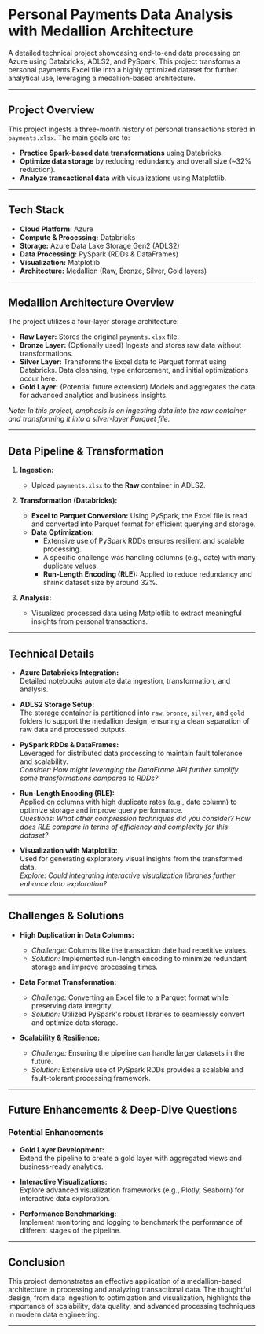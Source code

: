 # Personal Payments Data Analysis with Medallion Architecture

A detailed technical project showcasing end-to-end data processing on Azure using Databricks, ADLS2, and PySpark. This project transforms a personal payments Excel file into a highly optimized dataset for further analytical use, leveraging a medallion-based architecture.

---

## Project Overview

This project ingests a three-month history of personal transactions stored in `payments.xlsx`. The main goals are to:
- **Practice Spark-based data transformations** using Databricks.
- **Optimize data storage** by reducing redundancy and overall size (~32% reduction).
- **Analyze transactional data** with visualizations using Matplotlib.

---

## Tech Stack

- **Cloud Platform:** Azure
- **Compute & Processing:** Databricks
- **Storage:** Azure Data Lake Storage Gen2 (ADLS2)
- **Data Processing:** PySpark (RDDs & DataFrames)
- **Visualization:** Matplotlib
- **Architecture:** Medallion (Raw, Bronze, Silver, Gold layers)

---

## Medallion Architecture Overview

The project utilizes a four-layer storage architecture:
- **Raw Layer:** Stores the original `payments.xlsx` file.
- **Bronze Layer:** (Optionally used) Ingests and stores raw data without transformations.
- **Silver Layer:** Transforms the Excel data to Parquet format using Databricks. Data cleansing, type enforcement, and initial optimizations occur here.
- **Gold Layer:** (Potential future extension) Models and aggregates the data for advanced analytics and business insights.

*Note: In this project, emphasis is on ingesting data into the raw container and transforming it into a silver-layer Parquet file.*

---

## Data Pipeline & Transformation

1. **Ingestion:**
   - Upload `payments.xlsx` to the **Raw** container in ADLS2.
   
2. **Transformation (Databricks):**
   - **Excel to Parquet Conversion:** Using PySpark, the Excel file is read and converted into Parquet format for efficient querying and storage.
   - **Data Optimization:** 
     - Extensive use of PySpark RDDs ensures resilient and scalable processing.
     - A specific challenge was handling columns (e.g., date) with many duplicate values.  
     - **Run-Length Encoding (RLE):** Applied to reduce redundancy and shrink dataset size by around 32%.

3. **Analysis:**
   - Visualized processed data using Matplotlib to extract meaningful insights from personal transactions.

---

## Technical Details

- **Azure Databricks Integration:**  
  Detailed notebooks automate data ingestion, transformation, and analysis.
  
- **ADLS2 Storage Setup:**  
  The storage container is partitioned into `raw`, `bronze`, `silver`, and `gold` folders to support the medallion design, ensuring a clean separation of raw data and processed outputs.

- **PySpark RDDs & DataFrames:**  
  Leveraged for distributed data processing to maintain fault tolerance and scalability.  
  *Consider: How might leveraging the DataFrame API further simplify some transformations compared to RDDs?*

- **Run-Length Encoding (RLE):**  
  Applied on columns with high duplicate rates (e.g., date column) to optimize storage and improve query performance.  
  *Questions: What other compression techniques did you consider? How does RLE compare in terms of efficiency and complexity for this dataset?*

- **Visualization with Matplotlib:**  
  Used for generating exploratory visual insights from the transformed data.  
  *Explore: Could integrating interactive visualization libraries further enhance data exploration?*

---

## Challenges & Solutions

- **High Duplication in Data Columns:**  
  - *Challenge:* Columns like the transaction date had repetitive values.
  - *Solution:* Implemented run-length encoding to minimize redundant storage and improve processing times.

- **Data Format Transformation:**  
  - *Challenge:* Converting an Excel file to a Parquet format while preserving data integrity.
  - *Solution:* Utilized PySpark's robust libraries to seamlessly convert and optimize data storage.

- **Scalability & Resilience:**  
  - *Challenge:* Ensuring the pipeline can handle larger datasets in the future.
  - *Solution:* Extensive use of PySpark RDDs provides a scalable and fault-tolerant processing framework.

---

## Future Enhancements & Deep-Dive Questions

### Potential Enhancements
- **Gold Layer Development:**  
  Extend the pipeline to create a gold layer with aggregated views and business-ready analytics.
  
- **Interactive Visualizations:**  
  Explore advanced visualization frameworks (e.g., Plotly, Seaborn) for interactive data exploration.
  
- **Performance Benchmarking:**  
  Implement monitoring and logging to benchmark the performance of different stages of the pipeline.

---

## Conclusion

This project demonstrates an effective application of a medallion-based architecture in processing and analyzing transactional data. The thoughtful design, from data ingestion to optimization and visualization, highlights the importance of scalability, data quality, and advanced processing techniques in modern data engineering.

---
